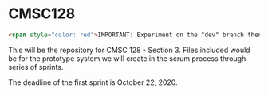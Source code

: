 # CMSC128
```html
<span style="color: red">IMPORTANT: Experiment on the "dev" branch then push to the "main" branch after review.</span>
```
This will be the repository for CMSC 128 - Section 3.
Files included would be for the prototype system we will
create in the scrum process through series of sprints.

The deadline of the first sprint is October 22, 2020.
